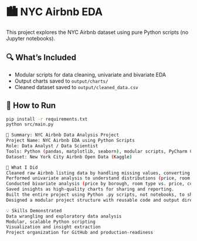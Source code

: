 # 🏙️ NYC Airbnb EDA

This project explores the NYC Airbnb dataset using pure Python scripts (no Jupyter notebooks).

## 🔍 What’s Included
- Modular scripts for data cleaning, univariate and bivariate EDA
- Output charts saved to `output/charts/`
- Cleaned dataset saved to `output/cleaned_data.csv`

## 🚀 How to Run
```bash
pip install -r requirements.txt
python src/main.py

📌 Summary: NYC Airbnb Data Analysis Project
Project Name: NYC Airbnb EDA using Python Scripts
Role: Data Analyst / Data Scientist
Tools: Python (pandas, matplotlib, seaborn), modular scripts, PyCharm Community Edition
Dataset: New York City Airbnb Open Data (Kaggle)

🔧 What I Did
Cleaned raw Airbnb listing data by handling missing values, converting date formats, and exporting a clean dataset.
Performed univariate analysis to understand distributions (price, room types, boroughs).
Conducted bivariate analysis (price by borough, room type vs. price, correlations).
Saved insights as high-quality charts for sharing and reporting.
Built the entire project using Python .py scripts, not notebooks, to show production-level workflow and IDE compatibility.
Designed a modular project structure with reusable code and output directories.

💡 Skills Demonstrated
Data wrangling and exploratory data analysis
Modular, scalable Python scripting
Visualization and insight extraction
Project organization for GitHub and production-readiness

